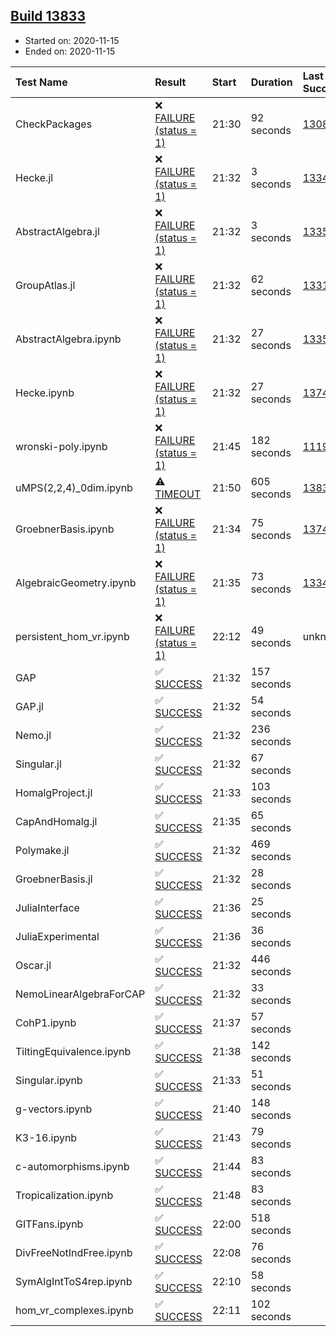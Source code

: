 ## [Build 13833](https://oscarci.mathematik.uni-kl.de/job/oscar/13833/)

* Started on: 2020-11-15
* Ended on: 2020-11-15

| Test Name    | Result | Start | Duration | Last Success | First Failure |
|:-------------|:-------|:------|:---------|:-------------|:--------------|
| CheckPackages | ❌ [FAILURE (status = 1)](https://oscarci.mathematik.uni-kl.de/job/oscar/13833/artifact/logs/build-13833/CheckPackages.log) | 21:30 | 92 seconds | [13085](https://oscarci.mathematik.uni-kl.de/job/oscar/13085/) | [13086](https://oscarci.mathematik.uni-kl.de/job/oscar/13086/) |
| Hecke.jl | ❌ [FAILURE (status = 1)](https://oscarci.mathematik.uni-kl.de/job/oscar/13833/artifact/logs/build-13833/Hecke.jl.log) | 21:32 | 3 seconds | [13341](https://oscarci.mathematik.uni-kl.de/job/oscar/13341/) | [13342](https://oscarci.mathematik.uni-kl.de/job/oscar/13342/) |
| AbstractAlgebra.jl | ❌ [FAILURE (status = 1)](https://oscarci.mathematik.uni-kl.de/job/oscar/13833/artifact/logs/build-13833/AbstractAlgebra.jl.log) | 21:32 | 3 seconds | [13355](https://oscarci.mathematik.uni-kl.de/job/oscar/13355/) | [13356](https://oscarci.mathematik.uni-kl.de/job/oscar/13356/) |
| GroupAtlas.jl | ❌ [FAILURE (status = 1)](https://oscarci.mathematik.uni-kl.de/job/oscar/13833/artifact/logs/build-13833/GroupAtlas.jl.log) | 21:32 | 62 seconds | [13311](https://oscarci.mathematik.uni-kl.de/job/oscar/13311/) | [13312](https://oscarci.mathematik.uni-kl.de/job/oscar/13312/) |
| AbstractAlgebra.ipynb | ❌ [FAILURE (status = 1)](https://oscarci.mathematik.uni-kl.de/job/oscar/13833/artifact/logs/build-13833/AbstractAlgebra.ipynb.log) | 21:32 | 27 seconds | [13355](https://oscarci.mathematik.uni-kl.de/job/oscar/13355/) | [13356](https://oscarci.mathematik.uni-kl.de/job/oscar/13356/) |
| Hecke.ipynb | ❌ [FAILURE (status = 1)](https://oscarci.mathematik.uni-kl.de/job/oscar/13833/artifact/logs/build-13833/Hecke.ipynb.log) | 21:32 | 27 seconds | [13749](https://oscarci.mathematik.uni-kl.de/job/oscar/13749/) | [13750](https://oscarci.mathematik.uni-kl.de/job/oscar/13750/) |
| wronski-poly.ipynb | ❌ [FAILURE (status = 1)](https://oscarci.mathematik.uni-kl.de/job/oscar/13833/artifact/logs/build-13833/wronski-poly.ipynb.log) | 21:45 | 182 seconds | [11192](https://oscarci.mathematik.uni-kl.de/job/oscar/11192/) | [11193](https://oscarci.mathematik.uni-kl.de/job/oscar/11193/) |
| uMPS(2,2,4)_0dim.ipynb | ⚠ [TIMEOUT](https://oscarci.mathematik.uni-kl.de/job/oscar/13833/artifact/logs/build-13833/uMPS-2-2-4-_0dim.ipynb.log) | 21:50 | 605 seconds | [13831](https://oscarci.mathematik.uni-kl.de/job/oscar/13831/) | [13832](https://oscarci.mathematik.uni-kl.de/job/oscar/13832/) |
| GroebnerBasis.ipynb | ❌ [FAILURE (status = 1)](https://oscarci.mathematik.uni-kl.de/job/oscar/13833/artifact/logs/build-13833/GroebnerBasis.ipynb.log) | 21:34 | 75 seconds | [13748](https://oscarci.mathematik.uni-kl.de/job/oscar/13748/) | [13749](https://oscarci.mathematik.uni-kl.de/job/oscar/13749/) |
| AlgebraicGeometry.ipynb | ❌ [FAILURE (status = 1)](https://oscarci.mathematik.uni-kl.de/job/oscar/13833/artifact/logs/build-13833/AlgebraicGeometry.ipynb.log) | 21:35 | 73 seconds | [13341](https://oscarci.mathematik.uni-kl.de/job/oscar/13341/) | [13342](https://oscarci.mathematik.uni-kl.de/job/oscar/13342/) |
| persistent_hom_vr.ipynb | ❌ [FAILURE (status = 1)](https://oscarci.mathematik.uni-kl.de/job/oscar/13833/artifact/logs/build-13833/persistent_hom_vr.ipynb.log) | 22:12 | 49 seconds | unknown | unknown |
| GAP | ✅ [SUCCESS](https://oscarci.mathematik.uni-kl.de/job/oscar/13833/artifact/logs/build-13833/GAP.log) | 21:32 | 157 seconds |  |  |
| GAP.jl | ✅ [SUCCESS](https://oscarci.mathematik.uni-kl.de/job/oscar/13833/artifact/logs/build-13833/GAP.jl.log) | 21:32 | 54 seconds |  |  |
| Nemo.jl | ✅ [SUCCESS](https://oscarci.mathematik.uni-kl.de/job/oscar/13833/artifact/logs/build-13833/Nemo.jl.log) | 21:32 | 236 seconds |  |  |
| Singular.jl | ✅ [SUCCESS](https://oscarci.mathematik.uni-kl.de/job/oscar/13833/artifact/logs/build-13833/Singular.jl.log) | 21:32 | 67 seconds |  |  |
| HomalgProject.jl | ✅ [SUCCESS](https://oscarci.mathematik.uni-kl.de/job/oscar/13833/artifact/logs/build-13833/HomalgProject.jl.log) | 21:33 | 103 seconds |  |  |
| CapAndHomalg.jl | ✅ [SUCCESS](https://oscarci.mathematik.uni-kl.de/job/oscar/13833/artifact/logs/build-13833/CapAndHomalg.jl.log) | 21:35 | 65 seconds |  |  |
| Polymake.jl | ✅ [SUCCESS](https://oscarci.mathematik.uni-kl.de/job/oscar/13833/artifact/logs/build-13833/Polymake.jl.log) | 21:32 | 469 seconds |  |  |
| GroebnerBasis.jl | ✅ [SUCCESS](https://oscarci.mathematik.uni-kl.de/job/oscar/13833/artifact/logs/build-13833/GroebnerBasis.jl.log) | 21:32 | 28 seconds |  |  |
| JuliaInterface | ✅ [SUCCESS](https://oscarci.mathematik.uni-kl.de/job/oscar/13833/artifact/logs/build-13833/JuliaInterface.log) | 21:36 | 25 seconds |  |  |
| JuliaExperimental | ✅ [SUCCESS](https://oscarci.mathematik.uni-kl.de/job/oscar/13833/artifact/logs/build-13833/JuliaExperimental.log) | 21:36 | 36 seconds |  |  |
| Oscar.jl | ✅ [SUCCESS](https://oscarci.mathematik.uni-kl.de/job/oscar/13833/artifact/logs/build-13833/Oscar.jl.log) | 21:32 | 446 seconds |  |  |
| NemoLinearAlgebraForCAP | ✅ [SUCCESS](https://oscarci.mathematik.uni-kl.de/job/oscar/13833/artifact/logs/build-13833/NemoLinearAlgebraForCAP.log) | 21:32 | 33 seconds |  |  |
| CohP1.ipynb | ✅ [SUCCESS](https://oscarci.mathematik.uni-kl.de/job/oscar/13833/artifact/logs/build-13833/CohP1.ipynb.log) | 21:37 | 57 seconds |  |  |
| TiltingEquivalence.ipynb | ✅ [SUCCESS](https://oscarci.mathematik.uni-kl.de/job/oscar/13833/artifact/logs/build-13833/TiltingEquivalence.ipynb.log) | 21:38 | 142 seconds |  |  |
| Singular.ipynb | ✅ [SUCCESS](https://oscarci.mathematik.uni-kl.de/job/oscar/13833/artifact/logs/build-13833/Singular.ipynb.log) | 21:33 | 51 seconds |  |  |
| g-vectors.ipynb | ✅ [SUCCESS](https://oscarci.mathematik.uni-kl.de/job/oscar/13833/artifact/logs/build-13833/g-vectors.ipynb.log) | 21:40 | 148 seconds |  |  |
| K3-16.ipynb | ✅ [SUCCESS](https://oscarci.mathematik.uni-kl.de/job/oscar/13833/artifact/logs/build-13833/K3-16.ipynb.log) | 21:43 | 79 seconds |  |  |
| c-automorphisms.ipynb | ✅ [SUCCESS](https://oscarci.mathematik.uni-kl.de/job/oscar/13833/artifact/logs/build-13833/c-automorphisms.ipynb.log) | 21:44 | 83 seconds |  |  |
| Tropicalization.ipynb | ✅ [SUCCESS](https://oscarci.mathematik.uni-kl.de/job/oscar/13833/artifact/logs/build-13833/Tropicalization.ipynb.log) | 21:48 | 83 seconds |  |  |
| GITFans.ipynb | ✅ [SUCCESS](https://oscarci.mathematik.uni-kl.de/job/oscar/13833/artifact/logs/build-13833/GITFans.ipynb.log) | 22:00 | 518 seconds |  |  |
| DivFreeNotIndFree.ipynb | ✅ [SUCCESS](https://oscarci.mathematik.uni-kl.de/job/oscar/13833/artifact/logs/build-13833/DivFreeNotIndFree.ipynb.log) | 22:08 | 76 seconds |  |  |
| SymAlgIntToS4rep.ipynb | ✅ [SUCCESS](https://oscarci.mathematik.uni-kl.de/job/oscar/13833/artifact/logs/build-13833/SymAlgIntToS4rep.ipynb.log) | 22:10 | 58 seconds |  |  |
| hom_vr_complexes.ipynb | ✅ [SUCCESS](https://oscarci.mathematik.uni-kl.de/job/oscar/13833/artifact/logs/build-13833/hom_vr_complexes.ipynb.log) | 22:11 | 102 seconds |  |  |
